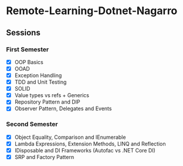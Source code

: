 # Remote-Learning-Dotnet-Nagarro

## Sessions

### First Semester
- [x] OOP Basics
- [x] OOAD
- [x] Exception Handling
- [x] TDD and Unit Testing
- [x] SOLID
- [x] Value types vs refs + Generics
- [x] Repository Pattern and DIP
- [x] Observer Pattern, Delegates and Events

### Second Semester
- [x] Object Equality, Comparison and IEnumerable
- [x] Lambda Expressions, Extension Methods, LINQ and Reflection
- [x] IDisposable and DI Frameworks (Autofac vs .NET Core DI)
- [x] SRP and Factory Pattern
